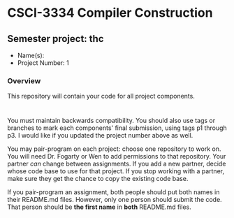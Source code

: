 # CSCI-3334 Compiler Construction
## Semester project: thc

* Name(s):
* Project Number: 1

### Overview
This repository will contain your code for all project components.
#
You must maintain backwards compatibility. You should also use tags or branches to mark each components' final submission, using tags p1 through p3. I would like if you updated the project number above as well.

You may pair-program on each project: choose one repository to work on. You will need Dr. Fogarty or Wen to add permissions to that repository. Your partner *can* change between assignments. If you add a new partner, decide whose code base to use for that project. If you stop working with a partner, make sure they get the chance to copy the existing code base.

If you pair-program an assignment, both people should put both names in their README.md files. However, only one person should submit the code. That person should be **the first name** in **both** README.md files.




